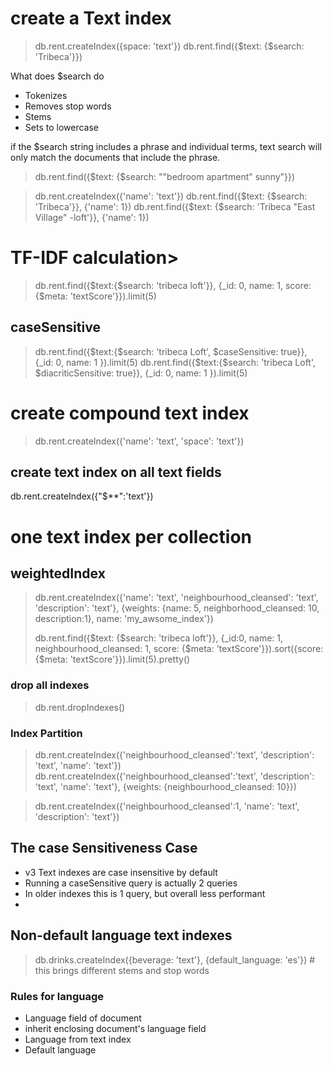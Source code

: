 # create a Text index

> db.rent.createIndex({space: 'text'})
> db.rent.find({$text: {$search: 'Tribeca'}})

What does $search do

+ Tokenizes
+ Removes stop words
+ Stems
+ Sets to lowercase



if the $search string includes a phrase and individual terms, text search will only match the documents that include the phrase.
> db.rent.find({$text: {$search: "\"bedroom apartment\" sunny"}})


> db.rent.createIndex({'name': 'text'})
> db.rent.find({$text: {$search: 'Tribeca'}}, {'name': 1})
> db.rent.find({$text: {$search: 'Tribeca \"East Village\" -loft'}}, {'name': 1})

# TF-IDF calculation>

> db.rent.find({$text:{$search: 'tribeca loft'}}, {_id: 0, name: 1, score: {$meta: 'textScore'}}).limit(5)

## caseSensitive

> db.rent.find({$text:{$search: 'tribeca Loft', $caseSensitive: true}}, {_id: 0, name: 1 }).limit(5)
> db.rent.find({$text:{$search: 'tribeca Loft', $diacriticSensitive: true}}, {_id: 0, name: 1 }).limit(5)
>
# create compound text index

> db.rent.createIndex({'name': 'text', 'space': 'text'})
>

## create text index on all text fields

db.rent.createIndex({"$**":'text'})


# one text index per collection

## weightedIndex

> db.rent.createIndex({'name': 'text', 'neighbourhood_cleansed': 'text', 'description': 'text'}, {weights: {name: 5, neighborhood_cleansed: 10, description:1}, name: 'my_awsome_index'})
>
> db.rent.find({$text: {$search: 'tribeca loft'}}, {_id:0, name: 1, neighbourhood_cleansed: 1, score: {$meta: 'textScore'}}).sort({score: {$meta: 'textScore'}}).limit(5).pretty()
>

### drop all indexes

> db.rent.dropIndexes()
>
### Index Partition

> db.rent.createIndex({'neighbourhood_cleansed':'text', 'description': 'text', 'name': 'text'})
> db.rent.createIndex({'neighbourhood_cleansed':'text', 'description': 'text', 'name': 'text'}, {weights: {neighbourhood_cleansed: 10}})

> db.rent.createIndex({'neighbourhood_cleansed':1, 'name': 'text', 'description': 'text'})

> >


## The case Sensitiveness Case

+ v3 Text indexes are case insensitive by default
+ Running a caseSensitive query is actually 2 queries
+ In older indexes this is 1 query, but overall less performant
+
## Non-default language text indexes

> db.drinks.createIndex({beverage: 'text'}, {default_language: 'es'}) # this brings different stems and stop words


### Rules for language

+ Language field of document
+ inherit enclosing document's language field
+ Language from text index
+ Default language



